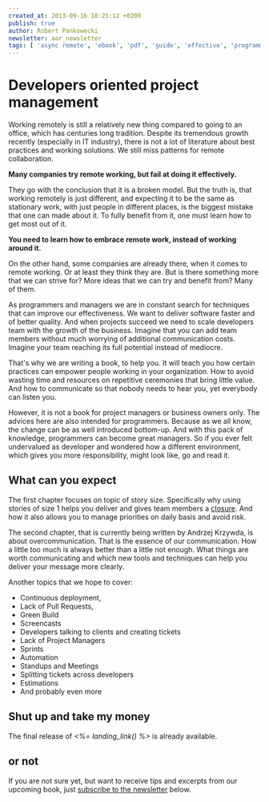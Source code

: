 ```yaml
---
created_at: 2013-09-16 18:25:12 +0200
publish: true
author: Robert Pankowecki
newsletter: aar_newsletter
tags: [ 'async remote', 'ebook', 'pdf', 'guide', 'effective', 'programming' ]
---
```


# Developers oriented project management

Working remotely is still a relatively new thing compared to going to an office,
which has centuries long tradition. Despite its tremendous growth recently
(especially in IT industry), there is not a lot of literature about best
practices and working solutions. We still miss patterns for remote
collaboration.

**Many companies try remote working, but fail at doing it
effectively.**

They go with the conclusion that it is a broken model. But the truth
is, that working remotely is just different, and expecting it to be the same as
stationary work, with just people in different places, is the biggest mistake
that one can made about it. To fully benefit from it, one must learn how to get
most out of it. 

**You need to learn how to embrace remote work, instead of working around it.**

On the other hand,
some companies are already there, when it comes to remote working. Or at least
they think they are. But is there something more that we can strive for? More
ideas that we can try and benefit from? Many of them.

<!-- more -->

As programmers and managers we are in constant search for techniques that can
improve our effectiveness. We want to deliver software faster and of better
quality. And when projects succeed we need to scale developers team with the
growth of the business. Imagine that you can add team members without much worrying
of additional communication costs. Imagine your team reaching its full potential
instead of mediocre.

That's why we are writing a book, to help you. It will teach you how certain practices can empower
people working in your organization. How to avoid wasting time and resources on
repetitive ceremonies that bring little value. And how to communicate so that nobody
needs to hear you, yet everybody can listen you. 

However, it is not a book for project
managers or business owners only. The advices here are also intended for
programmers. Because as we all know, the change can be as well introduced bottom-up.
And with this pack of knowledge, programmers can become great managers. So if
you ever felt undervalued as developer and wondered how a different environment,
which gives you more responsibility, might look like, go and read it.

## What can you expect

The first chapter focuses on topic of story size. Specifically why using
stories of size 1 helps you deliver and gives team members
a [closure](http://en.wikipedia.org/wiki/Closure_%28psychology%29). And how it
also allows you to manage priorities on daily basis and avoid risk.

The second chapter, that is currently being written by Andrzej Krzywda, is about
overcommunication. That is the essence of our communication. How a little too much
is always better than a little not enough. What things are worth communicating
and which new tools and techniques can help you deliver your message more
clearly.

Another topics that we hope to cover:

* Continuous deployment,
* Lack of Pull Requests,
* Green Build
* Screencasts
* Developers talking to clients and creating tickets
* Lack of Project Managers
* Sprints
* Automation
* Standups and Meetings
* Splitting tickets across developers
* Estimations
* And probably even more

## Shut up and take my money

The final release of _<%= landing_link() %>_ is already available.

## or not

If you are not sure yet, but want to receive tips and excerpts from our upcoming
book, just [subscribe to the newsletter](<%= aar_newsletter_subscription_link %>) below.

